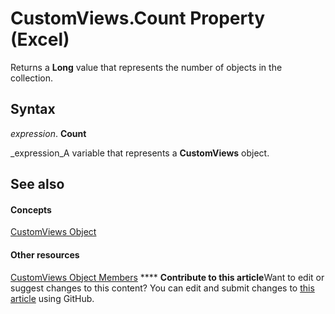 
# CustomViews.Count Property (Excel)

Returns a  **Long** value that represents the number of objects in the collection.


## Syntax

 _expression_. **Count**

 _expression_A variable that represents a  **CustomViews** object.


## See also


#### Concepts


 [CustomViews Object](f970bdf7-371b-ba41-89a3-bef2c6907f1a.md)
#### Other resources


 [CustomViews Object Members](694d7e53-a38b-e4c3-eb44-d35c758e1352.md)
****   **Contribute to this article**Want to edit or suggest changes to this content? You can edit and submit changes to  [this article](https://github.com/jhershey00/VBA_Excel_Test/OpenXMLCon/articles/06cefdb0-c448-8d84-c5cf-34f311a76320.md) using GitHub.

